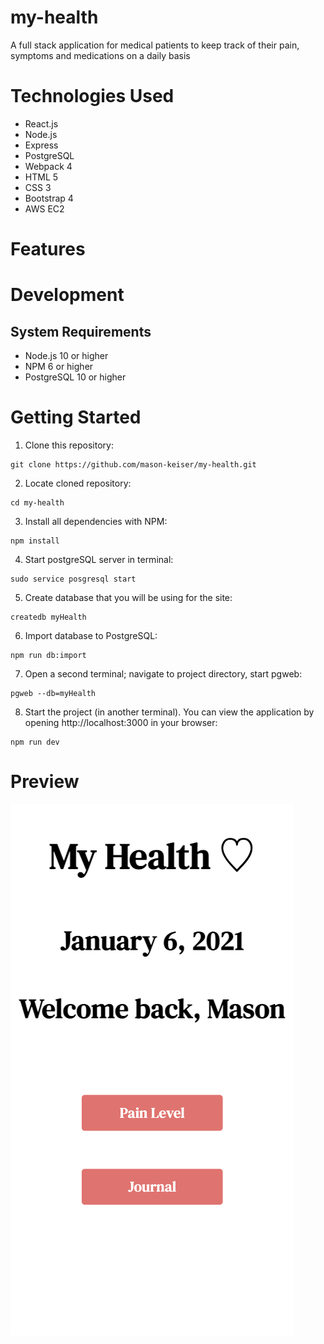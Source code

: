 # my-health
A full stack application for medical patients to keep track of their pain, symptoms and medications on a daily basis


# Technologies Used
* React.js
* Node.js
* Express
* PostgreSQL
* Webpack 4
* HTML 5
* CSS 3
* Bootstrap 4
* AWS EC2
# Features

# Development
## System Requirements
* Node.js 10 or higher
* NPM 6 or higher
* PostgreSQL 10 or higher
# Getting Started
1. Clone this repository:
```
git clone https://github.com/mason-keiser/my-health.git
```
2. Locate cloned repository: 
```
cd my-health
```
3. Install all dependencies with NPM:
```
npm install
```
4. Start postgreSQL server in terminal:
```
sudo service posgresql start
``` 
5. Create database that you will be using for the site:
```
createdb myHealth
```
6. Import database to PostgreSQL:
```
npm run db:import
```
7. Open a second terminal; navigate to project directory, start pgweb:
```
pgweb --db=myHealth
```
8. Start the project (in another terminal). You can view the application by opening http://localhost:3000 in your browser:
```
npm run dev
```
# Preview
![](server/public/images/preview.png)
